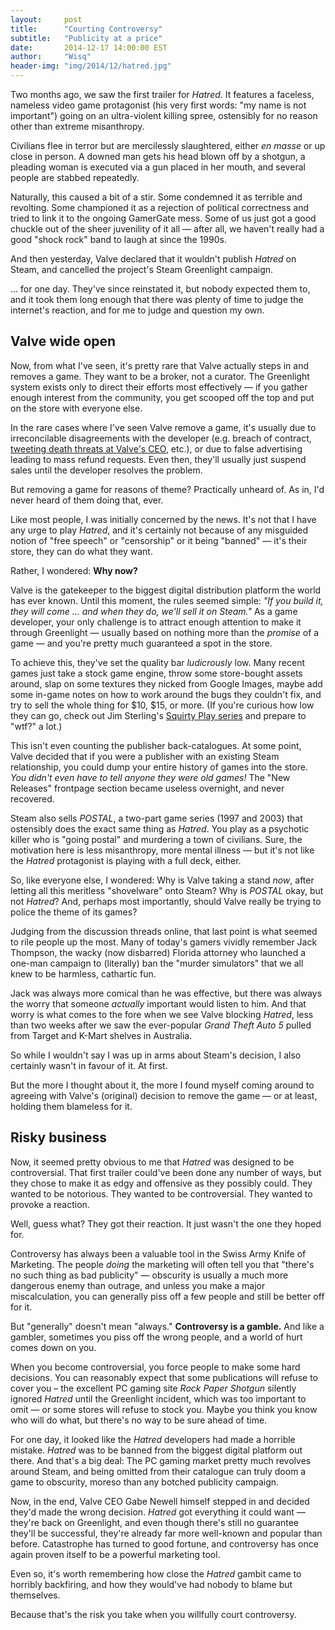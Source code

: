 ```yaml
---
layout:     post
title:      "Courting Controversy"
subtitle:   "Publicity at a price"
date:       2014-12-17 14:00:00 EST
author:     "Wisq"
header-img: "img/2014/12/hatred.jpg"
---
```


Two months ago, we saw the first trailer for *Hatred*.  It features a faceless, nameless video game protagonist (his very first words: "my name is not important") going on an ultra-violent killing spree, ostensibly for no reason other than extreme misanthropy.

Civilians flee in terror but are mercilessly slaughtered, either *en masse* or up close in person.  A downed man gets his head blown off by a shotgun, a pleading woman is executed via a gun placed in her mouth, and several people are stabbed repeatedly.

Naturally, this caused a bit of a stir.  Some condemned it as terrible and revolting.  Some championed it as a rejection of political correctness and tried to link it to the ongoing GamerGate mess.  Some of us just got a good chuckle out of the sheer juvenility of it all — after all, we haven't really had a good "shock rock" band to laugh at since the 1990s.

And then yesterday, Valve declared that it wouldn't publish *Hatred* on Steam, and cancelled the project's Steam Greenlight campaign.

… for one day.  They've since reinstated it, but nobody expected them to, and it took them long enough that there was plenty of time to judge the internet's reaction, and for me to judge and question my own.

## Valve wide open

Now, from what I've seen, it's pretty rare that Valve actually steps in and removes a game.  They want to be a broker, not a curator.  The Greenlight system exists only to direct their efforts most effectively — if you gather enough interest from the community, you get scooped off the top and put on the store with everyone else.

In the rare cases where I've seen Valve remove a game, it's usually due to irreconcilable disagreements with the developer (e.g. breach of contract, [tweeting death threats at Valve's CEO][death-threats], etc.), or due to false advertising leading to mass refund requests.  Even then, they'll usually just suspend sales until the developer resolves the problem.

But removing a game for reasons of theme?  Practically unheard of.  As in, I'd never heard of them doing that, ever.

Like most people, I was initially concerned by the news.  It's not that I have any urge to play *Hatred*, and it's certainly not because of any misguided notion of "free speech" or "censorship" or it being "banned" — it's their store, they can do what they want.

Rather, I wondered: **Why now?**

Valve is the gatekeeper to the biggest digital distribution platform the world has ever known.  Until this moment, the rules seemed simple: *"If you build it, they will come&nbsp;… and when they do, we'll sell it on Steam."*  As a game developer, your only challenge is to attract enough attention to make it through Greenlight — usually based on nothing more than the *promise* of a game — and you're pretty much guaranteed a spot in the store.

To achieve this, they've set the quality bar *ludicrously* low.  Many recent games just take a stock game engine, throw some store-bought assets around, slap on some textures they nicked from Google Images, maybe add some in-game notes on how to work around the bugs they couldn't fix, and try to sell the whole thing for $10, $15, or more.  (If you're curious how low they can go, check out Jim Sterling's [Squirty Play series][squirty] and prepare to "wtf?" a lot.)

This isn't even counting the publisher back-catalogues.  At some point, Valve decided that if you were a publisher with an existing Steam relationship, you could dump your entire history of games into the store.  *You didn't even have to tell anyone they were old games!*  The "New Releases" frontpage section became useless overnight, and never recovered.

Steam also sells *POSTAL*, a two-part game series (1997 and 2003) that ostensibly does the exact same thing as *Hatred*.  You play as a psychotic killer who is "going postal" and murdering a town of civilians.  Sure, the motivation here is less misanthropy, more mental illness — but it's not like the *Hatred* protagonist is playing with a full deck, either.

So, like everyone else, I wondered: Why is Valve taking a stand *now*, after letting all this meritless "shovelware" onto Steam?  Why is *POSTAL* okay, but not *Hatred*?  And, perhaps most importantly, should Valve really be trying to police the theme of its games?

Judging from the discussion threads online, that last point is what seemed to rile people up the most.  Many of today's gamers vividly remember Jack Thompson, the wacky (now disbarred) Florida attorney who launched a one-man campaign to (literally) ban the "murder simulators" that we all knew to be harmless, cathartic fun.

Jack was always more comical than he was effective, but there was always the worry that someone *actually* important would listen to him.  And that worry is what comes to the fore when we see Valve blocking *Hatred*, less than two weeks after we saw the ever-popular *Grand Theft Auto 5* pulled from Target and K-Mart shelves in Australia.

So while I wouldn't say I was up in arms about Steam's decision, I also certainly wasn't in favour of it.  At first.

But the more I thought about it, the more I found myself coming around to agreeing with Valve's (original) decision to remove the game — or at least, holding them blameless for it.

## Risky business

Now, it seemed pretty obvious to me that *Hatred* was designed to be controversial.  That first trailer could've been done any number of ways, but they chose to make it as edgy and offensive as they possibly could.  They wanted to be notorious.  They wanted to be controversial.  They wanted to provoke a reaction.

Well, guess what?  They got their reaction.  It just wasn't the one they hoped for.

Controversy has always been a valuable tool in the Swiss Army Knife of Marketing.  The people *doing* the marketing will often tell you that "there's no such thing as bad publicity" — obscurity is usually a much more dangerous enemy than outrage, and unless you make a major miscalculation, you can generally piss off a few people and still be better off for it.

But "generally" doesn't mean "always."  **Controversy is a gamble.**  And like a gambler, sometimes you piss off the wrong people, and a world of hurt comes down on you.

When you become controversial, you force people to make some hard decisions.  You can reasonably expect that some publications will refuse to cover you – the excellent PC gaming site *Rock Paper Shotgun* silently ignored *Hatred* until the Greenlight incident, which was too important to omit — or some stores will refuse to stock you.  Maybe you think you know who will do what, but there's no way to be sure ahead of time.

For one day, it looked like the *Hatred* developers had made a horrible mistake.  *Hatred* was to be banned from the biggest digital platform out there.  And that's a big deal: The PC gaming market pretty much revolves around Steam, and being omitted from their catalogue can truly doom a game to obscurity, moreso than any botched publicity campaign.

Now, in the end, Valve CEO Gabe Newell himself stepped in and decided they'd made the wrong decision.  *Hatred* got everything it could want — they're back on Greenlight, and even though there's still no guarantee they'll be successful, they're already far more well-known and popular than before.  Catastrophe has turned to good fortune, and controversy has once again proven itself to be a powerful marketing tool.

Even so, it's worth remembering how close the *Hatred* gambit came to horribly backfiring, and how they would've had nobody to blame but themselves.

Because that's the risk you take when you willfully court controversy.

[death-threats]: http://www.rockpapershotgun.com/2014/10/21/paranautical-activity-deleted-from-steam/ "Paranautical Activity Pulled From Steam For Death Threats – Rock Paper Shotgun"
[squirty]: https://www.youtube.com/playlist?list=PLlRceUcRZcK0zAt8sV33ZsMCVlOgWjVoy "Jim Sterling – Squirty Plays – YouTube"
